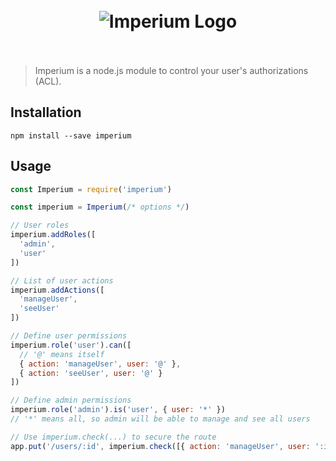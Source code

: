 <h1 align="center"><br><img src="https://user-images.githubusercontent.com/904724/28790761-8bb70a1a-762a-11e7-9374-f74d4e6c8786.png" alt="Imperium Logo"/><br><br></h1>

> Imperium is a node.js module to control your user's authorizations (ACL).

## Installation

```
npm install --save imperium
```

## Usage

```js
const Imperium = require('imperium')

const imperium = Imperium(/* options */)

// User roles
imperium.addRoles([
  'admin',
  'user'
])

// List of user actions
imperium.addActions([
  'manageUser',
  'seeUser'
])

// Define user permissions
imperium.role('user').can([
  // '@' means itself
  { action: 'manageUser', user: '@' },
  { action: 'seeUser', user: '@' }
])

// Define admin permissions
imperium.role('admin').is('user', { user: '*' })
// '*' means all, so admin will be able to manage and see all users

// Use imperium.check(...) to secure the route
app.put('/users/:id', imperium.check([{ action: 'manageUser', user: ':id' }]), updateUser)
```
